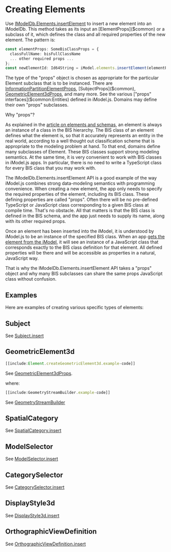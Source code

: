 # Creating Elements

Use [IModelDb.Elements.insertElement]($backend) to insert a new element into an IModelDb. This method takes as its input an [ElementProps]($common) or a subclass of it, which defines the class and all required properties of the new element. The pattern is:

``` ts
const elementProps: SomeBisClassProps = {
  classFullName: bisFullClassName
  ... other required props ...
};
const newElementId: Id64String = iModel.elements.insertElement(elementProps);
```

The type of the "props" object is chosen as appropriate for the particular Element subclass that is to be instanced. There are [InformationPartitionElementProps]($common), [SubjectProps]($common), [GeometricElement3dProps]($common), and many more. See the various ["props" interfaces]($common:Entities) defined in iModel.js. Domains may define their own "props" subclasses.

Why "props"?

As explained in the [article on elements and schemas](./SchemasAndElementsInTypeScript.md), an element is always an instance of a class in the BIS hierarchy. The BIS class of an element defines what the element is, so that it accurately represents an entity in the real world, according to a well thought out classification scheme that is appropriate to the modeling problem at hand. To that end, domains define many subclasses of Element. These BIS classes support strong modeling semantics. At the same time, it is very convenient to work with BIS classes in iModel.js apps. In particular, there is no need to write a TypeScript class for every BIS class that you may work with.

The IModelDb.Elements.insertElement API is a good example of the way iModel.js combines strong data-modeling semantics with programming convenience. When creating a new element, the app only needs to specify the required properties of the element, including its BIS class. These defining properties are called "props". Often there will be no pre-defined TypeScript or JavaScript class corresponding to a given BIS class at compile time. That's no obstacle. All that matters is that the BIS class is defined in the BIS schema, and the app just needs to supply its name, along with its other required props.

Once an element has been inserted into the iModel, it is understood by iModel.js to be an instance of the specified BIS class. When an app [gets the element from the iModel](./AccessElements.md), it will see an instance of a JavaScript class that corresponds exactly to the BIS class definition for that element. All defined properties will be there and will be accessible as properties in a natural, JavaScript way.

That is why the IModelDb.Elements.insertElement API takes a "props" object and why many BIS subclasses can share the same props JavaScript class without confusion.

## Examples

Here are examples of creating various specific types of elements:

## Subject

See [Subject.insert]($backend)

## GeometricElement3d

``` ts
[[include:Element.createGeometricElement3d.example-code]]
```
See [GeometricElement3dProps]($common).

where:

``` ts
[[include:GeometryStreamBuilder.example-code]]
```

See [GeometryStreamBuilder]($common)

## SpatialCategory

See [SpatialCategory.insert]($backend)

## ModelSelector

See [ModelSelector.insert]($backend)

## CategorySelector

See [CategorySelector.insert]($backend)

## DisplayStyle3d

See [DisplayStyle3d.insert]($backend)

## OrthographicViewDefinition

See [OrthographicViewDefinition.insert]($backend)
